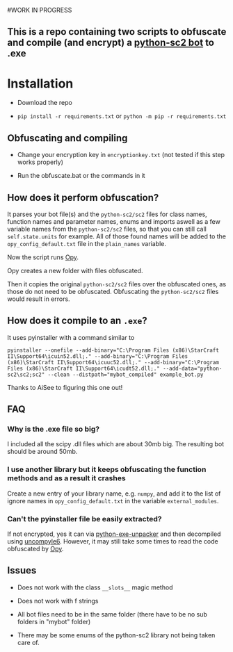 #WORK IN PROGRESS

## This is a repo containing two scripts to obfuscate and compile (and encrypt) a [python-sc2 bot](https://github.com/BurnySc2/python-sc2) to .exe

# Installation

- Download the repo

- `pip install -r requirements.txt` or `python -m pip -r requirements.txt`

## Obfuscating and compiling

- Change your encryption key in `encryptionkey.txt` (not tested if this step works properly)

- Run the obfuscate.bat or the commands in it

## How does it perform obfuscation?

It parses your bot file(s) and the `python-sc2/sc2` files for class names, function names and parameter names, enums and imports aswell as a few variable names from the `python-sc2/sc2` files, so that you can still call `self.state.units` for example. All of those found names will be added to the `opy_config_default.txt` file in the `plain_names` variable.

Now the script runs [Opy](https://github.com/QQuick/Opy).

Opy creates a new folder with files obfuscated.

Then it copies the original `python-sc2/sc2` files over the obfuscated ones, as those do not need to be obfuscated. Obfuscating the `python-sc2/sc2` files would result in errors.

## How does it compile to an `.exe`?

It uses pyinstaller with a command similar to

`pyinstaller --onefile --add-binary="C:\Program Files (x86)\StarCraft II\Support64\icuin52.dll;." --add-binary="C:\Program Files (x86)\StarCraft II\Support64\icuuc52.dll;." --add-binary="C:\Program Files (x86)\StarCraft II\Support64\icudt52.dll;." --add-data="python-sc2\sc2;sc2" --clean --distpath="mybot_compiled" example_bot.py`

Thanks to AiSee to figuring this one out!

## FAQ

### Why is the .exe file so big?

I included all the scipy .dll files which are about 30mb big. The resulting bot should be around 50mb.

### I use another library but it keeps obfuscating the function methods and as a result it crashes

Create a new entry of your library name, e.g. `numpy`, and add it to the list of ignore names in `opy_config_default.txt` in the variable `external_modules`. 

### Can't the pyinstaller file be easily extracted?

If not encrypted, yes it can via [python-exe-unpacker](https://github.com/countercept/python-exe-unpacker) and then decompiled using [uncompyle6](https://pypi.org/project/uncompyle6/).
However, it may still take some times to read the code obfuscated by [Opy](https://github.com/QQuick/Opy).

## Issues

- Does not work with the class `__slots__` magic method

- Does not work with f strings

- All bot files need to be in the same folder (there have to be no sub folders in "mybot" folder)

- There may be some enums of the python-sc2 library not being taken care of.
